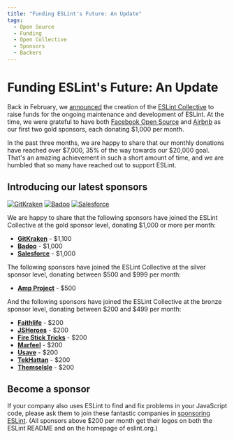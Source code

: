 ```yaml
---
title: "Funding ESLint's Future: An Update"
tags:
  - Open Source
  - Funding
  - Open Collective
  - Sponsors
  - Backers
---
```


# Funding ESLint's Future: An Update

Back in February, we [announced](https://eslint.org/blog/2019/02/funding-eslint-future) the creation of the [ESLint Collective](https://opencollective.com/eslint) to raise funds for the ongoing maintenance and development of ESLint. At the time, we were grateful to have both [Facebook Open Source](https://code.facebook.com/projects/) and [Airbnb](https://airbnb.com) as our first two gold sponsors, each donating $1,000 per month.

In the past three months, we are happy to share that our monthly donations have reached over $7,000, 35% of the way towards our $20,000 goal. That's an amazing achievement in such a short amount of time, and we are humbled that so many have reached out to support ESLint.

## Introducing our latest sponsors

<p class="text-center">
    <a href="https://www.gitkraken.com/" title="GitKraken" rel="noopener nofollow" target="_blank"><img class="lazyload gold-sponsor" data-src="https://images.opencollective.com/proxy/images/?src=https%3A%2F%2Flogo.clearbit.com%2Fgitkraken.com&amp;height=96" alt="GitKraken" src="https://images.opencollective.com/proxy/images/?src=https%3A%2F%2Flogo.clearbit.com%2Fgitkraken.com&amp;height=96"></a>
    <a href="https://badoo.com/team?utm_source=eslint" title="Badoo" rel="noopener nofollow" target="_blank"><img class="lazyload gold-sponsor" data-src="https://images.opencollective.com/proxy/images/?src=https%3A%2F%2Fopencollective-production.s3-us-west-1.amazonaws.com%2Fbbdb9cc0-3b5d-11e9-9537-ad85092287b8.png&amp;height=96" alt="Badoo" src="https://images.opencollective.com/proxy/images/?src=https%3A%2F%2Fopencollective-production.s3-us-west-1.amazonaws.com%2Fbbdb9cc0-3b5d-11e9-9537-ad85092287b8.png&amp;height=96"></a>
    <a href="http://salesforce.com" title="Salesforce" rel="noopener nofollow" target="_blank"><img class="lazyload gold-sponsor" data-src="https://images.opencollective.com/proxy/images/?src=https%3A%2F%2Flogo.clearbit.com%2Fsalesforce.com&amp;height=96" alt="Salesforce" src="https://images.opencollective.com/proxy/images/?src=https%3A%2F%2Flogo.clearbit.com%2Fsalesforce.com&amp;height=96"></a>
</p>

We are happy to share that the following sponsors have joined the ESLint Collective at the gold sponsor level, donating $1,000 or more per month:

* [**GitKraken**](https://www.gitkraken.com/) - $1,100
* [**Badoo**](https://badoo.com/team) - $1,000
* [**Salesforce**](https://salesforce.com) - $1,000

The following sponsors have joined the ESLint Collective at the silver sponsor level, donating between $500 and $999 per month:

* [**Amp Project**](https://www.ampproject.org) - $500

And the following sponsors have joined the ESLint Collective at the bronze sponsor level, donating between $200 and $499 per month:

* [**Faithlife**](http://faithlife.com/ref/about) - $200
* [**JSHeroes**](https://jsheroes.io/) - $200
* [**Fire Stick Tricks**](http://www.firesticktricks.com) - $200
* [**Marfeel**](https://www.marfeel.com/) - $200
* [**Usave**](https://usave.co.uk/utilities/broadband/) - $200
* [**TekHattan**](https://tekhattan.com) - $200
* [**ThemseIsle**](https://themeisle.com) - $200


## Become a sponsor

If your company also uses ESLint to find and fix problems in your JavaScript code, please ask them to join these fantastic companies in [sponsoring ESLint](https://opencollective.com/eslint). (All sponsors above $200 per month get their logos on both the ESLint README and on the homepage of eslint.org.)
